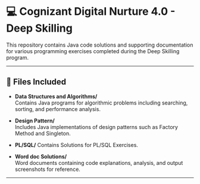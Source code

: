 # 💻 Cognizant Digital Nurture 4.0 - Deep Skilling

This repository contains Java code solutions and supporting documentation for various programming exercises completed during the Deep Skilling program.

---

## 📂 Files Included

- **Data Structures and Algorithms/**  
  Contains Java programs for algorithmic problems including searching, sorting, and performance analysis.

- **Design Pattern/**  
  Includes Java implementations of design patterns such as Factory Method and Singleton.

- **PL/SQL/**
  Contains Solutions for PL/SQL Exercises.

- **Word doc Solutions/**  
  Word documents containing code explanations, analysis, and output screenshots for reference.

---

